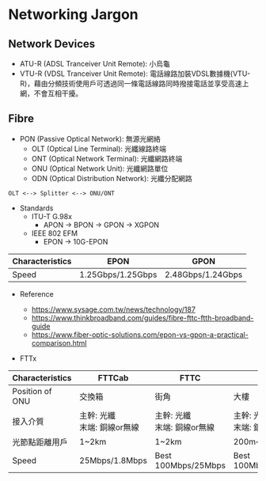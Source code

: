 # Networking Jargon

## Network Devices

- ATU-R (ADSL Tranceiver Unit Remote): 小烏龜
- VTU-R (VDSL Tranceiver Unit Remote): 電話線路加裝VDSL數據機(VTU-R)，藉由分頻技術使用戶可透過同一條電話線路同時撥接電話並享受高速上網，不會互相干擾。

## Fibre

- PON (Passive Optical Network): 無源光網絡
	- OLT (Optical Line Terminal): 光纖線路終端
	- ONT (Optical Network Terminal): 光纖網路終端
	- ONU (Optical Network Unit): 光纖網路單位
	- ODN (Optical Distribution Network): 光纖分配網路

```
OLT <--> Splitter <--> ONU/ONT
```

- Standards
	- ITU-T G.98x
		- APON -> BPON -> GPON -> XGPON
	- IEEE 802 EFM
		- EPON -> 10G-EPON

| Characteristics | EPON              | GPON              |
|-----------------|-------------------|-------------------|
| Speed           | 1.25Gbps/1.25Gbps | 2.48Gbps/1.24Gbps |

- Reference
	- <https://www.sysage.com.tw/news/technology/187>
	- <https://www.thinkbroadband.com/guides/fibre-fttc-ftth-broadband-guide>
	- <https://www.fiber-optic-solutions.com/epon-vs-gpon-a-practical-comparison.html>

- FTTx

| Characteristics | FTTCab                     | FTTC                       | FTTB                       | FTTH              |
|-----------------|----------------------------|----------------------------|----------------------------|-------------------|
| Position of ONU | 交換箱                     | 街角                       | 大樓                       | 家                |
| 接入介質        | 主幹: 光纖<br/>末端: 銅線or無線 | 主幹: 光纖<br/>末端: 銅線or無線 | 主幹: 光纖<br/>末端: 銅線or無線 | 全程光纖          |
| 光節點距離用戶  | 1~2km                      | 1~2km                      | 200m~1km                   | 幾米至幾十米      |
| Speed           | 25Mbps/1.8Mbps             | Best 100Mbps/25Mbps        | Best 100Mbps/100Mbps       | > 100Mbps/100Mbps |